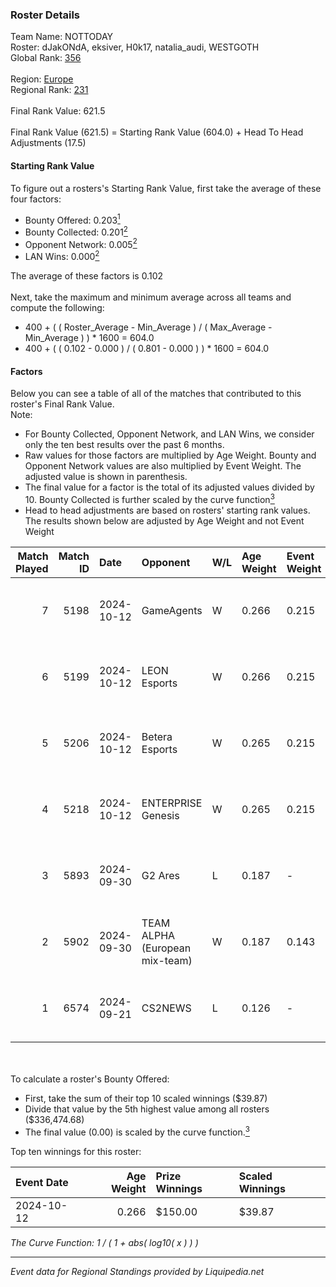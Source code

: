 ### Roster Details<br />
Team Name: NOTTODAY<br />
Roster: dJakONdA, eksiver, H0k17, natalia_audi, WESTGOTH<br />
Global Rank: [356](../standings_global.md)<br />
<br />
Region: [Europe]( ../standings_europe.md)<br />
Regional Rank: [231]( ../standings_europe.md)<br />
<br />
Final Rank Value:  621.5<br />
<br />
Final Rank Value (621.5) = Starting Rank Value (604.0) + Head To Head Adjustments (17.5)<br />

#### Starting Rank Value<br />
To figure out a rosters's Starting Rank Value, first take the average of these four factors:<br />
- Bounty Offered: 0.203[<sup>1</sup>](#table2)
- Bounty Collected: 0.201[<sup>2</sup>](#table1)
- Opponent Network: 0.005[<sup>2</sup>](#table1)
- LAN Wins: 0.000[<sup>2</sup>](#table1)

The average of these factors is 0.102<br />
<br />
Next, take the maximum and minimum average across all teams and compute the following:<br />
- 400 + ( ( Roster_Average - Min_Average ) / ( Max_Average - Min_Average ) ) * 1600 = 604.0
- 400 + ( ( 0.102 - 0.000 ) / ( 0.801 - 0.000 ) ) * 1600 = 604.0


#### Factors<br />
Below you can see a table of all of the matches that contributed to this roster's Final Rank Value.<br />
Note:<br />

- For Bounty Collected, Opponent Network, and LAN Wins, we consider only the ten best results over the past 6 months.
- Raw values for those factors are multiplied by Age Weight. Bounty and Opponent Network values are also multiplied by Event Weight. The adjusted value is shown in parenthesis.
- The final value for a factor is the total of its adjusted values divided by 10. Bounty Collected is further scaled by the curve function[<sup>3</sup>](#curveFunction)
- Head to head adjustments are based on rosters' starting rank values. The results shown below are adjusted by Age Weight and not Event Weight
<span id="table1"></span><br />


| Match Played | Match ID | Date       | Opponent                       | W/L | Age Weight | Event Weight | Bounty Collected | Opponent Network | LAN Wins  | H2H Adj. | Roster                                              |
| -: | -: | :- | :- | :- | :- | :- | :- | :- | :- | -: | :- |
|            7 |     5198 | 2024-10-12 | GameAgents                     | W   | 0.266      | 0.215        | 0.000 (0.000)    | 0.097 (0.006)    | 0 (0.000) |     4.27 | dJakONdA, eksiver, H0k17, natalia_audi, WESTGOTH    |
|            6 |     5199 | 2024-10-12 | LEON Esports                   | W   | 0.266      | 0.215        | 0.010 (0.001)    | 0.275 (0.016)    | 0 (0.000) |     5.98 | dJakONdA, eksiver, H0k17, natalia_audi, WESTGOTH    |
|            5 |     5206 | 2024-10-12 | Betera Esports                 | W   | 0.265      | 0.215        | 0.006 (0.000)    | 0.299 (0.017)    | 0 (0.000) |     5.66 | dJakONdA, eksiver, H0k17, natalia_audi, WESTGOTH    |
|            4 |     5218 | 2024-10-12 | ENTERPRISE Genesis             | W   | 0.265      | 0.215        | 0.001 (0.000)    | 0.178 (0.010)    | 0 (0.000) |     4.65 | dJakONdA, eksiver, H0k17, natalia_audi, WESTGOTH    |
|            3 |     5893 | 2024-09-30 | G2 Ares                        | L   | 0.187      | -            | -                | -                | -         |    -2.21 | drawreality, eksiver, H0k17, natalia_audi, WESTGOTH |
|            2 |     5902 | 2024-09-30 | TEAM ALPHA (European mix-team) | W   | 0.187      | 0.143        | 0.000 (0.000)    | 0.000 (0.000)    | 0 (0.000) |     1.43 | drawreality, eksiver, H0k17, natalia_audi, WESTGOTH |
|            1 |     6574 | 2024-09-21 | CS2NEWS                        | L   | 0.126      | -            | -                | -                | -         |    -2.28 | drawreality, eksiver, H0k17, natalia_audi, WESTGOTH |

<br />
<span id="table2"></span><br />
To calculate a roster's Bounty Offered:<br />

- First, take the sum of their top 10 scaled winnings ($39.87)
- Divide that value by the 5th highest value among all rosters ($336,474.68)
- The final value (0.00) is scaled by the curve function.[<sup>3</sup>](#curveFunction)

Top ten winnings for this roster:<br />

| Event Date | Age Weight | Prize Winnings | Scaled Winnings |
| :- | -: | :- | :- |
| 2024-10-12 |      0.266 | $150.00        | $39.87          |


<span id="curveFunction"></span>_The Curve Function: 1 / ( 1 + abs( log10( x ) ) )_<br />

---
_Event data for Regional Standings provided by Liquipedia.net_<br />
